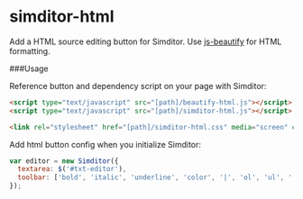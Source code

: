 simditor-html
=============

Add a HTML source editing button for Simditor. Use [js-beautify](https://github.com/beautify-web/js-beautify) for HTML formatting.

###Usage

Reference button and dependency script on your page with Simditor:

```html
<script type="text/javascript" src="[path]/beautify-html.js"></script>
<script type="text/javascript" src="[path]/simditor-html.js"></script>

<link rel="stylesheet" href="[path]/simditor-html.css" media="screen" charset="utf-8" />
```

Add html button config when you initialize Simditor:

```js
var editor = new Simditor({
  textarea: $('#txt-editor'),
  toolbar: ['bold', 'italic', 'underline', 'color', '|', 'ol', 'ul', '|', 'html']
});
```
